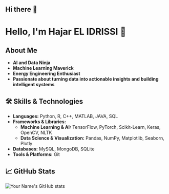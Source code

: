 ## Hi there 👋

# Hello, I'm Hajar EL IDRISSI 👋



## About Me
- **AI and Data Ninja**
- **Machine Learning Maverick**
- **Energy Engineering Enthusiast**
- **Passionate about turning data into actionable insights and building intelligent systems**

## 🛠️ Skills & Technologies
- **Languages:** Python, R, C++, MATLAB, JAVA, SQL
- **Frameworks & Libraries:**
  - **Machine Learning & AI:** TensorFlow, PyTorch, Scikit-Learn, Keras, OpenCV, NLTK
  - **Data Science & Visualization:** Pandas, NumPy, Matplotlib, Seaborn, Plotly
- **Databases:** MySQL, MongoDB, SQLite
- **Tools & Platforms:** Git

## 📈 GitHub Stats
![Your Name's GitHub stats](https://github-readme-stats.vercel.app/api?username=itachiCpp&show_icons=true&theme=radical)



      
